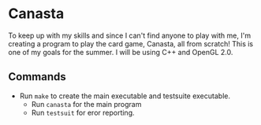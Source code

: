 Canasta
=======

To keep up with my skills and since I can't find anyone to play with me, I'm creating a program to play the card game, Canasta, all from scratch! This is one of my goals for the summer. I will be using C++ and OpenGL 2.0.

Commands
--------  
* Run `make` to create the main executable and testsuite executable. 
  * Run `canasta` for the main program
  * Run `testsuit` for eror reporting.
